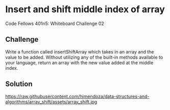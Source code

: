 # Insert and shift middle index of array
Code Fellows 401n5: Whiteboard Challenge 02

## Challenge
Write a function called insertShiftArray which takes in an array and the value to be added. Without utilizing any of the built-in methods available to your language, return an array with the new value added at the middle index.

## Solution
https://raw.githubusercontent.com/hjmendoza/data-structures-and-algorithms/array_shift/assets/array_shift.jpg